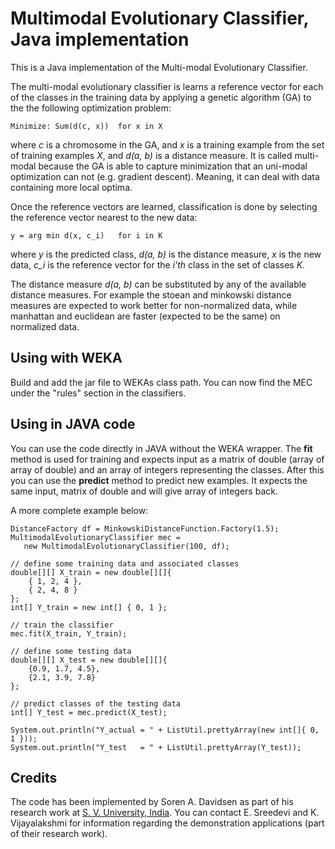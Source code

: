 
Multimodal Evolutionary Classifier, Java implementation
==============

This is a Java implementation of the Multi-modal Evolutionary Classifier.

The multi-modal evolutionary classifier is learns a reference vector for each
of the classes in the training data by applying a genetic algorithm (GA) to the
the following optimization problem:

    Minimize: Sum(d(c, x))  for x in X

where *c* is a chromosome in the GA, and *x* is a training example from the set of training examples *X*, and *d(a, b)* is a distance measure. It is called multi-modal because the GA is able to capture minimization that an uni-modal optimization can not (e.g. gradient descent). Meaning, it can deal with data containing more local optima.

Once the reference vectors are learned, classification is done by selecting the reference vector nearest to the new data:

    y = arg min d(x, c_i)   for i in K

where *y* is the predicted class, *d(a, b)* is the distance measure, *x* is the new data, *c_i* is the reference vector for the *i'th* class in the set of classes *K*.

The distance measure *d(a, b)* can be substituted by any of the available distance measures. For example the stoean and minkowski distance measures are expected to work better for non-normalized data, while manhattan and euclidean are faster (expected to be the same) on normalized data.

Using with WEKA
---------------

Build and add the jar file to WEKAs class path. You can now find the MEC under the
"rules" section in the classifiers.

Using in JAVA code
------------------

You can use the code directly in JAVA without the WEKA wrapper. The **fit** method is used for training and expects input as a matrix of double (array of array of double) and an array of integers representing the classes. After this you can use the **predict** method to predict new examples. It expects the same input, matrix of double and will give array of integers back.

 A more complete example below:

    DistanceFactory df = MinkowskiDistanceFunction.Factory(1.5);
    MultimodalEvolutionaryClassifier mec =
       new MultimodalEvolutionaryClassifier(100, df);

    // define some training data and associated classes
    double[][] X_train = new double[][]{
		{ 1, 2, 4 },
		{ 2, 4, 8 }
	};
	int[] Y_train = new int[] {	0, 1 };

	// train the classifier
	mec.fit(X_train, Y_train);

	// define some testing data
	double[][] X_test = new double[][]{
		{0.9, 1.7, 4.5},
		{2.1, 3.9, 7.8}
	};

	// predict classes of the testing data
	int[] Y_test = mec.predict(X_test);

	System.out.println("Y_actual = " + ListUtil.prettyArray(new int[]{ 0, 1 }));
	System.out.println("Y_test   = " + ListUtil.prettyArray(Y_test));


Credits
-------

The code has been implemented by Soren A. Davidsen as part of his research work at [S. V. University, India](http://www.svuniversity.ac.in/). You can contact E. Sreedevi and K. Vijayalakshmi for information regarding the demonstration applications (part of their research work).
